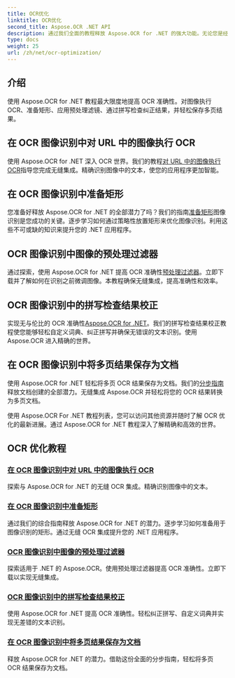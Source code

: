 ```yaml
---
title: OCR优化
linktitle: OCR优化
second_title: Aspose.OCR .NET API
description: 通过我们全面的教程释放 Aspose.OCR for .NET 的强大功能。无论您是经验丰富的开发人员还是初学者，这些指南都将提升您的 OCR 游戏水平。
type: docs
weight: 25
url: /zh/net/ocr-optimization/
---
```

## 介绍

使用 Aspose.OCR for .NET 教程最大限度地提高 OCR 准确性。对图像执行 OCR、准备矩形、应用预处理滤镜、通过拼写检查纠正结果，并轻松保存多页结果。


## 在 OCR 图像识别中对 URL 中的图像执行 OCR

使用 Aspose.OCR for .NET 深入 OCR 世界。我们的教程[对 URL 中的图像执行 OCR](./perform-ocr-on-image-from-url/)指导您完成无缝集成。精确识别图像中的文本，使您的应用程序更加智能。

## 在 OCR 图像识别中准备矩形

您准备好释放 Aspose.OCR for .NET 的全部潜力了吗？我们的指南[准备矩形](./prepare-rectangles/)图像识别是您成功的关键。逐步学习如何通过策略性放置矩形来优化图像识别。利用这些不可或缺的知识来提升您的 .NET 应用程序。

## OCR 图像识别中图像的预处理过滤器

通过探索，使用 Aspose.OCR for .NET 提高 OCR 准确性[预处理过滤器](./preprocessing-filters-for-image/)。立即下载并了解如何在识别之前微调图像。本教程确保无缝集成，提高准确性和效率。

## OCR 图像识别中的拼写检查结果校正

实现无与伦比的 OCR 准确性[Aspose.OCR for .NET](./result-correction-with-spell-checking/)。我们的拼写检查结果校正教程使您能够轻松自定义词典、纠正拼写并确保无错误的文本识别。使用 Aspose.OCR 进入精确的世界。

## 在 OCR 图像识别中将多页结果保存为文档

使用 Aspose.OCR for .NET 轻松将多页 OCR 结果保存为文档。我们的[分步指南](./save-multipage-result-as-document/)释放文档创建的全部潜力。无缝集成 Aspose.OCR 并轻松将您的 OCR 结果转换为多页文档。

使用 Aspose.OCR For .NET 教程列表，您可以访问其他资源并随时了解 OCR 优化的最新进展。通过 Aspose.OCR for .NET 教程深入了解精确和高效的世界。
## OCR 优化教程
### [在 OCR 图像识别中对 URL 中的图像执行 OCR](./perform-ocr-on-image-from-url/)
探索与 Aspose.OCR for .NET 的无缝 OCR 集成。精确识别图像中的文本。
### [在 OCR 图像识别中准备矩形](./prepare-rectangles/)
通过我们的综合指南释放 Aspose.OCR for .NET 的潜力。逐步学习如何准备用于图像识别的矩形。通过无缝 OCR 集成提升您的 .NET 应用程序。
### [OCR 图像识别中图像的预处理过滤器](./preprocessing-filters-for-image/)
探索适用于 .NET 的 Aspose.OCR。使用预处理过滤器提高 OCR 准确性。立即下载以实现无缝集成。
### [OCR 图像识别中的拼写检查结果校正](./result-correction-with-spell-checking/)
使用 Aspose.OCR for .NET 提高 OCR 准确性。轻松纠正拼写、自定义词典并实现无差错的文本识别。
### [在 OCR 图像识别中将多页结果保存为文档](./save-multipage-result-as-document/)
释放 Aspose.OCR for .NET 的潜力。借助这份全面的分步指南，轻松将多页 OCR 结果保存为文档。